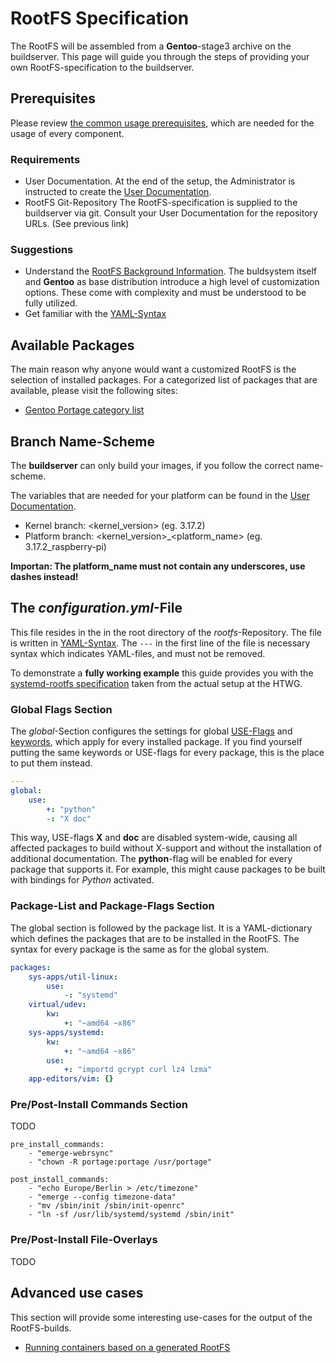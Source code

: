 # RootFS Specification
The RootFS will be assembled from a **Gentoo**-stage3 archive on the
buildserver. This page will guide you through the steps of providing your own
RootFS-specification to the buildserver.

## Prerequisites
Please review [the common usage prerequisites](usage.md#Prerequisites), which
are needed for the usage of every component.

### Requirements
* User Documentation.  At the end of the setup, the Administrator is instructed
  to create the [User Documentation](../setup/user-documentation.md).
* RootFS Git-Repository
  The RootFS-specification is supplied to the buildserver via git. Consult your
  User Documentation for the repository URLs. (See previous link)

### Suggestions
* Understand the [RootFS Background Information](../background/rootfs.md). The
  buldsystem itself and **Gentoo** as base distribution introduce a high level
  of customization options. These come with complexity and must be
  understood to be fully utilized.
* Get familiar with the [YAML-Syntax](http://yaml.org/)

## Available Packages
The main reason why anyone would want a customized RootFS is the selection of
installed packages. For a categorized list of packages that are available, 
please visit the following sites:

* [Gentoo Portage category list](http://packages.gentoo.org/categories/)

## Branch Name-Scheme
The **buildserver** can only build your images, if you follow the correct name-scheme.

The variables that are needed for your platform can be found in the [User
Documentation](../setup/user-documentation.md).


* Kernel branch: <kernel\_version\> (eg. 3.17.2)
* Platform branch: <kernel\_version\>\_<platform\_name\> (eg. 3.17.2_raspberry-pi)

**Importan: The platform\_name must not contain any underscores, use dashes
instead!**



## The ***configuration.yml***-File
This file resides in the in the root directory of the 
*rootfs*-Repository. The file is written in [YAML-Syntax](http://yaml.org/). The
`---` in the first line of the file is necessary syntax which indicates
YAML-files, and must not be removed.

To demonstrate a **fully working example** this guide provides you with the
[systemd-rootfs specification](usage/rootfs/examples/systemd/configuration.yml)
taken from the actual setup at the HTWG.

### Global Flags Section
The *global*-Section configures the settings for global
[USE-Flags](../background/common/terminology.md#USE-flags) and 
[keywords](../background/common/terminology.md#keywords), which apply for every
installed package. If you find yourself putting the same keywords or USE-flags
for every package, this is the place to put them instead. 

```yaml
---
global:
    use:
        +: "python"
        -: "X doc"
```
This way, USE-flags **X** and **doc** are disabled system-wide, causing all affected
packages to build without X-support and without the installation of additional
documentation. The **python**-flag will be enabled for every package that supports
it. For example, this might cause packages to be built with bindings for
*Python* activated.


### Package-List and Package-Flags Section
The global section is followed by the package list. It is a YAML-dictionary
which defines the packages that are to be installed in the RootFS. The syntax
for every package is the same as for the global system.
```yaml
packages:
    sys-apps/util-linux:
        use:
            -: "systemd"
    virtual/udev:
        kw:
            +: "~amd64 ~x86"
    sys-apps/systemd:
        kw:
            +: "~amd64 ~x86"
        use: 
            +: "importd gcrypt curl lz4 lzma"
    app-editors/vim: {}
```

### Pre/Post-Install Commands Section
TODO
```
pre_install_commands:
    - "emerge-webrsync"
    - "chown -R portage:portage /usr/portage"

post_install_commands:
    - "echo Europe/Berlin > /etc/timezone"
    - "emerge --config timezone-data"
    - "mv /sbin/init /sbin/init-openrc"
    - "ln -sf /usr/lib/systemd/systemd /sbin/init"
```

### Pre/Post-Install File-Overlays
TODO

## Advanced use cases
This section will provide some interesting use-cases for the output of the
RootFS-builds.

* [Running containers based on a generated RootFS](rootfs/advanced/run-containers.md)
